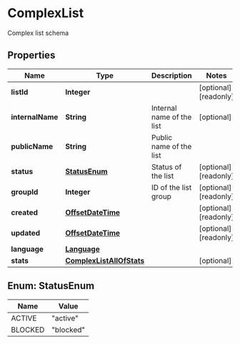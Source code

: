 

# ComplexList

Complex list schema
## Properties

Name | Type | Description | Notes
------------ | ------------- | ------------- | -------------
**listId** | **Integer** |  |  [optional] [readonly]
**internalName** | **String** | Internal name of the list |  [optional]
**publicName** | **String** | Public name of the list | 
**status** | [**StatusEnum**](#StatusEnum) | Status of the list |  [optional] [readonly]
**groupId** | **Integer** | ID of the list group |  [optional] [readonly]
**created** | [**OffsetDateTime**](OffsetDateTime.md) |  |  [optional] [readonly]
**updated** | [**OffsetDateTime**](OffsetDateTime.md) |  |  [optional] [readonly]
**language** | [**Language**](Language.md) |  | 
**stats** | [**ComplexListAllOfStats**](ComplexListAllOfStats.md) |  |  [optional]



## Enum: StatusEnum

Name | Value
---- | -----
ACTIVE | &quot;active&quot;
BLOCKED | &quot;blocked&quot;



